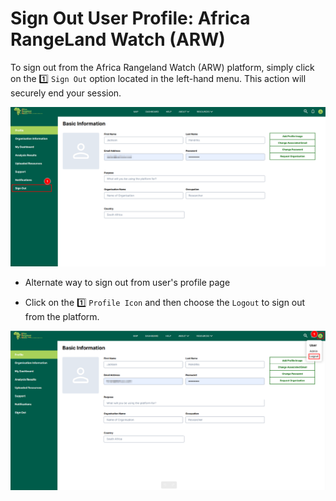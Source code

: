 # Sign Out User Profile: Africa RangeLand Watch (ARW)

To sign out from the Africa Rangeland Watch (ARW) platform, simply click on the 1️⃣ `Sign Out` option located in the left-hand menu. This action will securely end your session.

[![Sign Out](./img/guide-sign-out-img-1.png)](./img/guide-sign-out-img-1.png)

*  Alternate way to sign out from user's profile page

* Click on the 1️⃣ `Profile Icon` and then choose the `Logout` to sign out from the platform.

[![Sign Out](./img/guide-sign-out-img-2.png)](./img/guide-sign-out-img-2.png)
